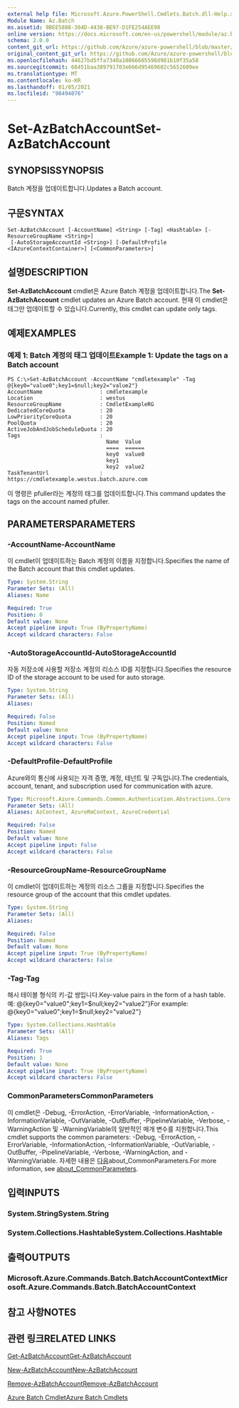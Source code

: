 ```yaml
---
external help file: Microsoft.Azure.PowerShell.Cmdlets.Batch.dll-Help.xml
Module Name: Az.Batch
ms.assetid: 9BEE5888-304D-4438-BE97-D1FE254AEE98
online version: https://docs.microsoft.com/en-us/powershell/module/az.batch/set-azbatchaccount
schema: 2.0.0
content_git_url: https://github.com/Azure/azure-powershell/blob/master/src/Batch/Batch/help/Set-AzBatchAccount.md
original_content_git_url: https://github.com/Azure/azure-powershell/blob/master/src/Batch/Batch/help/Set-AzBatchAccount.md
ms.openlocfilehash: 44627bd5ffa7340a10866605598d981b10f35a58
ms.sourcegitcommit: 68451baa389791703e666d95469602c5652609ee
ms.translationtype: MT
ms.contentlocale: ko-KR
ms.lasthandoff: 01/05/2021
ms.locfileid: "98494076"
---
```

# <span data-ttu-id="01c7b-101">Set-AzBatchAccount</span><span class="sxs-lookup"><span data-stu-id="01c7b-101">Set-AzBatchAccount</span></span>

## <span data-ttu-id="01c7b-102">SYNOPSIS</span><span class="sxs-lookup"><span data-stu-id="01c7b-102">SYNOPSIS</span></span>
<span data-ttu-id="01c7b-103">Batch 계정을 업데이트합니다.</span><span class="sxs-lookup"><span data-stu-id="01c7b-103">Updates a Batch account.</span></span>

## <span data-ttu-id="01c7b-104">구문</span><span class="sxs-lookup"><span data-stu-id="01c7b-104">SYNTAX</span></span>

```
Set-AzBatchAccount [-AccountName] <String> [-Tag] <Hashtable> [-ResourceGroupName <String>]
 [-AutoStorageAccountId <String>] [-DefaultProfile <IAzureContextContainer>] [<CommonParameters>]
```

## <span data-ttu-id="01c7b-105">설명</span><span class="sxs-lookup"><span data-stu-id="01c7b-105">DESCRIPTION</span></span>
<span data-ttu-id="01c7b-106">**Set-AzBatchAccount** cmdlet은 Azure Batch 계정을 업데이트합니다.</span><span class="sxs-lookup"><span data-stu-id="01c7b-106">The **Set-AzBatchAccount** cmdlet updates an Azure Batch account.</span></span>
<span data-ttu-id="01c7b-107">현재 이 cmdlet은 태그만 업데이트할 수 있습니다.</span><span class="sxs-lookup"><span data-stu-id="01c7b-107">Currently, this cmdlet can update only tags.</span></span>

## <span data-ttu-id="01c7b-108">예제</span><span class="sxs-lookup"><span data-stu-id="01c7b-108">EXAMPLES</span></span>

### <span data-ttu-id="01c7b-109">예제 1: Batch 계정의 태그 업데이트</span><span class="sxs-lookup"><span data-stu-id="01c7b-109">Example 1: Update the tags on a Batch account</span></span>
```
PS C:\>Set-AzBatchAccount -AccountName "cmdletexample" -Tag @{key0="value0";key1=$null;key2="value2"}
AccountName                  : cmdletexample
Location                     : westus
ResourceGroupName            : CmdletExampleRG
DedicatedCoreQuota           : 20
LowPriorityCoreQuota         : 20
PoolQuota                    : 20
ActiveJobAndJobScheduleQuota : 20
Tags                         :
                               Name  Value
                               ====  ======
                               key0  value0
                               key1
                               key2  value2
TaskTenantUrl                : https://cmdletexample.westus.batch.azure.com
```

<span data-ttu-id="01c7b-110">이 명령은 pfuller라는 계정의 태그를 업데이트합니다.</span><span class="sxs-lookup"><span data-stu-id="01c7b-110">This command updates the tags on the account named pfuller.</span></span>

## <span data-ttu-id="01c7b-111">PARAMETERS</span><span class="sxs-lookup"><span data-stu-id="01c7b-111">PARAMETERS</span></span>

### <span data-ttu-id="01c7b-112">-AccountName</span><span class="sxs-lookup"><span data-stu-id="01c7b-112">-AccountName</span></span>
<span data-ttu-id="01c7b-113">이 cmdlet이 업데이트하는 Batch 계정의 이름을 지정합니다.</span><span class="sxs-lookup"><span data-stu-id="01c7b-113">Specifies the name of the Batch account that this cmdlet updates.</span></span>

```yaml
Type: System.String
Parameter Sets: (All)
Aliases: Name

Required: True
Position: 0
Default value: None
Accept pipeline input: True (ByPropertyName)
Accept wildcard characters: False
```

### <span data-ttu-id="01c7b-114">-AutoStorageAccountId</span><span class="sxs-lookup"><span data-stu-id="01c7b-114">-AutoStorageAccountId</span></span>
<span data-ttu-id="01c7b-115">자동 저장소에 사용할 저장소 계정의 리소스 ID를 지정합니다.</span><span class="sxs-lookup"><span data-stu-id="01c7b-115">Specifies the resource ID of the storage account to be used for auto storage.</span></span>

```yaml
Type: System.String
Parameter Sets: (All)
Aliases:

Required: False
Position: Named
Default value: None
Accept pipeline input: True (ByPropertyName)
Accept wildcard characters: False
```

### <span data-ttu-id="01c7b-116">-DefaultProfile</span><span class="sxs-lookup"><span data-stu-id="01c7b-116">-DefaultProfile</span></span>
<span data-ttu-id="01c7b-117">Azure와의 통신에 사용되는 자격 증명, 계정, 테넌트 및 구독입니다.</span><span class="sxs-lookup"><span data-stu-id="01c7b-117">The credentials, account, tenant, and subscription used for communication with azure.</span></span>

```yaml
Type: Microsoft.Azure.Commands.Common.Authentication.Abstractions.Core.IAzureContextContainer
Parameter Sets: (All)
Aliases: AzContext, AzureRmContext, AzureCredential

Required: False
Position: Named
Default value: None
Accept pipeline input: False
Accept wildcard characters: False
```

### <span data-ttu-id="01c7b-118">-ResourceGroupName</span><span class="sxs-lookup"><span data-stu-id="01c7b-118">-ResourceGroupName</span></span>
<span data-ttu-id="01c7b-119">이 cmdlet이 업데이트하는 계정의 리소스 그룹을 지정합니다.</span><span class="sxs-lookup"><span data-stu-id="01c7b-119">Specifies the resource group of the account that this cmdlet updates.</span></span>

```yaml
Type: System.String
Parameter Sets: (All)
Aliases:

Required: False
Position: Named
Default value: None
Accept pipeline input: True (ByPropertyName)
Accept wildcard characters: False
```

### <span data-ttu-id="01c7b-120">-Tag</span><span class="sxs-lookup"><span data-stu-id="01c7b-120">-Tag</span></span>
<span data-ttu-id="01c7b-121">해시 테이블 형식의 키-값 쌍입니다.</span><span class="sxs-lookup"><span data-stu-id="01c7b-121">Key-value pairs in the form of a hash table.</span></span> <span data-ttu-id="01c7b-122">예: @{key0="value0";key1=$null;key2="value2"}</span><span class="sxs-lookup"><span data-stu-id="01c7b-122">For example: @{key0="value0";key1=$null;key2="value2"}</span></span>

```yaml
Type: System.Collections.Hashtable
Parameter Sets: (All)
Aliases: Tags

Required: True
Position: 1
Default value: None
Accept pipeline input: True (ByPropertyName)
Accept wildcard characters: False
```

### <span data-ttu-id="01c7b-123">CommonParameters</span><span class="sxs-lookup"><span data-stu-id="01c7b-123">CommonParameters</span></span>
<span data-ttu-id="01c7b-124">이 cmdlet은 -Debug, -ErrorAction, -ErrorVariable, -InformationAction, -InformationVariable, -OutVariable, -OutBuffer, -PipelineVariable, -Verbose, -WarningAction 및 -WarningVariable의 일반적인 매개 변수를 지원합니다.</span><span class="sxs-lookup"><span data-stu-id="01c7b-124">This cmdlet supports the common parameters: -Debug, -ErrorAction, -ErrorVariable, -InformationAction, -InformationVariable, -OutVariable, -OutBuffer, -PipelineVariable, -Verbose, -WarningAction, and -WarningVariable.</span></span> <span data-ttu-id="01c7b-125">자세한 내용은 [다음](http://go.microsoft.com/fwlink/?LinkID=113216)about_CommonParameters.</span><span class="sxs-lookup"><span data-stu-id="01c7b-125">For more information, see [about_CommonParameters](http://go.microsoft.com/fwlink/?LinkID=113216).</span></span>

## <span data-ttu-id="01c7b-126">입력</span><span class="sxs-lookup"><span data-stu-id="01c7b-126">INPUTS</span></span>

### <span data-ttu-id="01c7b-127">System.String</span><span class="sxs-lookup"><span data-stu-id="01c7b-127">System.String</span></span>

### <span data-ttu-id="01c7b-128">System.Collections.Hashtable</span><span class="sxs-lookup"><span data-stu-id="01c7b-128">System.Collections.Hashtable</span></span>

## <span data-ttu-id="01c7b-129">출력</span><span class="sxs-lookup"><span data-stu-id="01c7b-129">OUTPUTS</span></span>

### <span data-ttu-id="01c7b-130">Microsoft.Azure.Commands.Batch.BatchAccountContext</span><span class="sxs-lookup"><span data-stu-id="01c7b-130">Microsoft.Azure.Commands.Batch.BatchAccountContext</span></span>

## <span data-ttu-id="01c7b-131">참고 사항</span><span class="sxs-lookup"><span data-stu-id="01c7b-131">NOTES</span></span>

## <span data-ttu-id="01c7b-132">관련 링크</span><span class="sxs-lookup"><span data-stu-id="01c7b-132">RELATED LINKS</span></span>

[<span data-ttu-id="01c7b-133">Get-AzBatchAccount</span><span class="sxs-lookup"><span data-stu-id="01c7b-133">Get-AzBatchAccount</span></span>](./Get-AzBatchAccount.md)

[<span data-ttu-id="01c7b-134">New-AzBatchAccount</span><span class="sxs-lookup"><span data-stu-id="01c7b-134">New-AzBatchAccount</span></span>](./New-AzBatchAccount.md)

[<span data-ttu-id="01c7b-135">Remove-AzBatchAccount</span><span class="sxs-lookup"><span data-stu-id="01c7b-135">Remove-AzBatchAccount</span></span>](./Remove-AzBatchAccount.md)

[<span data-ttu-id="01c7b-136">Azure Batch Cmdlet</span><span class="sxs-lookup"><span data-stu-id="01c7b-136">Azure Batch Cmdlets</span></span>](/powershell/module/Az.Batch/)
